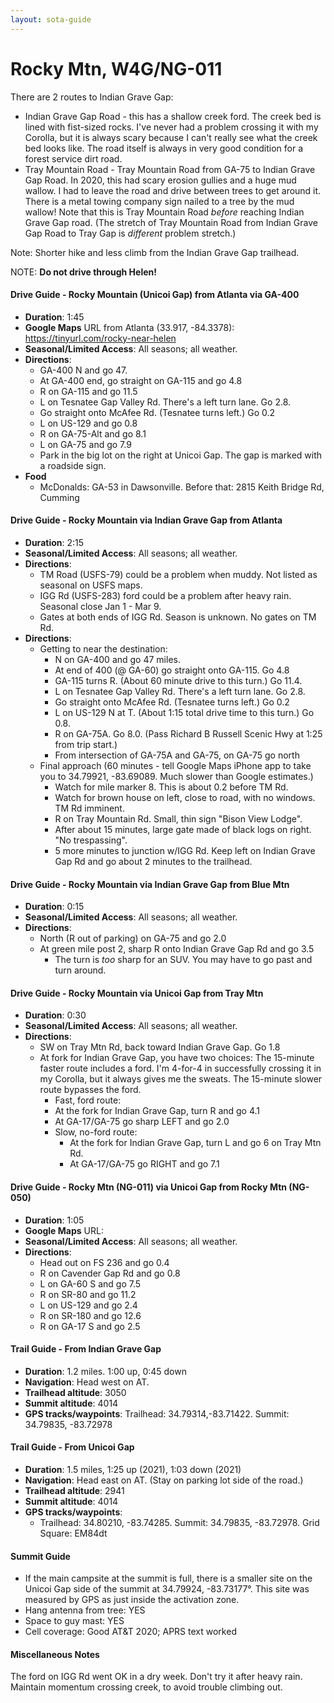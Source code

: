 ```yaml
---
layout: sota-guide
---
```

# Rocky Mtn, W4G/NG-011

There are 2 routes to Indian Grave Gap:

- Indian Grave Gap Road - this has a shallow creek ford. The creek bed is lined with fist-sized rocks. I've never had a problem crossing it with my Corolla, but it is always scary because I can't really see what the creek bed looks like. The road itself is always in very good condition for a forest service dirt road.
- Tray Mountain Road - Tray Mountain Road from GA-75 to Indian Grave Gap Road. In 2020, this had scary erosion gullies and a huge mud wallow.  I had to leave the road and drive between trees to get around it. There is a metal towing company sign nailed to a tree by the mud wallow!  Note that this is Tray Mountain Road *before* reaching Indian Grave Gap road.  (The stretch of Tray Mountain Road from Indian Grave Gap Road to Tray Gap is *different* problem stretch.)

Note: Shorter hike and less climb from the Indian Grave Gap trailhead.

NOTE: **Do not drive through Helen!**

#### Drive Guide - Rocky Mountain (Unicoi Gap) from Atlanta via GA-400

* **Duration**: 1:45
* **Google Maps** URL from Atlanta (33.917, -84.3378): https://tinyurl.com/rocky-near-helen
* **Seasonal/Limited Access**: All seasons; all weather.
* **Directions**:
    * GA-400 N and go 47.
    * At GA-400 end, go straight on GA-115 and go 4.8
    * R on GA-115 and go 11.5
    * L on Tesnatee Gap Valley Rd. There's a left turn lane.  Go 2.8.
    * Go straight onto McAfee Rd. (Tesnatee turns left.)  Go 0.2
    * L on US-129 and go 0.8
    * R on GA-75-Alt and go 8.1
    * L on GA-75 and go 7.9
    * Park in the big lot on the right at Unicoi Gap.  The gap is marked with a roadside sign.
* **Food**
    * McDonalds: GA-53 in Dawsonville.  Before that: 2815 Keith Bridge Rd, Cumming

#### Drive Guide - Rocky Mountain via Indian Grave Gap from Atlanta

* **Duration**: 2:15
* **Seasonal/Limited Access**: All seasons; all weather.
* **Directions**: 
  * TM Road (USFS-79) could be a problem when muddy.  Not listed as seasonal on USFS maps.
  * IGG Rd (USFS-283) ford could be a problem after heavy rain.  Seasonal close Jan 1 - Mar 9.
  * Gates at both ends of IGG Rd.  Season is unknown. No gates on TM Rd. 
* **Directions**:
  * Getting to near the destination:
    * N on GA-400 and go 47 miles.
    * At end of 400 (@ GA-60) go straight onto GA-115. Go 4.8
    * GA-115 turns R.  (About 60 minute drive to this turn.) Go 11.4.
    * L on Tesnatee Gap Valley Rd. There's a left turn lane.  Go 2.8.
    * Go straight onto McAfee Rd. (Tesnatee turns left.)  Go 0.2
    * L on US-129 N at T. (About 1:15 total drive time to this turn.) Go 0.8.
    * R on GA-75A. Go 8.0.  (Pass Richard B Russell Scenic Hwy at 1:25 from trip start.)
    * From intersection of GA-75A and GA-75, on GA-75 go north
  * Final approach (60 minutes - tell Google Maps iPhone app to take you to 34.79921, -83.69089.  Much slower than Google estimates.)
    * Watch for mile marker 8.  This is about 0.2 before TM Rd.
    * Watch for brown house on left, close to road, with no windows. TM Rd imminent.
    * R on Tray Mountain Rd.  Small, thin sign "Bison View Lodge".
    * After about 15 minutes, large gate made of black logs on right. "No trespassing".
    * 5 more minutes to junction w/IGG Rd.  Keep left on Indian Grave Gap Rd and go about 2 minutes to the trailhead.

#### Drive Guide - Rocky Mountain via Indian Grave Gap from Blue Mtn
* **Duration**: 0:15
* **Seasonal/Limited Access**: All seasons; all weather.
* **Directions**: 
    * North (R out of parking) on GA-75 and go 2.0
    * At green mile post 2, sharp R onto Indian Grave Gap Rd and go 3.5
        * The turn is *too* sharp for an SUV.  You may have to go past and turn around.

#### Drive Guide - Rocky Mountain via Unicoi Gap from Tray Mtn

* **Duration**: 0:30
* **Seasonal/Limited Access**: All seasons; all weather.
* **Directions**: 
    * SW on Tray Mtn Rd, back toward Indian Grave Gap. Go 1.8
    * At fork for Indian Grave Gap, you have two choices: The 15-minute faster route includes a ford.  I'm 4-for-4 in successfully crossing it in my Corolla, but it always gives me the sweats.  The 15-minute slower route bypasses the ford.
        * Fast, ford route:
         * At the fork for Indian Grave Gap, turn R and go 4.1
         * At GA-17/GA-75 go sharp LEFT and go 2.0
        * Slow, no-ford route:
            * At the fork for Indian Grave Gap, turn L and go 6 on Tray Mtn Rd.
            * At GA-17/GA-75 go RIGHT and go 7.1

#### Drive Guide - Rocky Mtn (NG-011) via Unicoi Gap from Rocky Mtn (NG-050)

- **Duration**: 1:05
- **Google Maps** URL:
- **Seasonal/Limited Access**: All seasons; all weather.
- **Directions**:
  - Head out on FS 236 and go 0.4
  - R on Cavender Gap Rd and go 0.8
  - L on GA-60 S and go 7.5
  - R on SR-80 and go 11.2
  - L on US-129 and go 2.4
  - R on SR-180 and go 12.6
  - R on GA-17 S and go 2.5

#### Trail Guide - From Indian Grave Gap

* **Duration**: 1.2 miles. 1:00 up, 0:45 down
* **Navigation**: Head west on AT.
* **Trailhead altitude**: 3050
* **Summit altitude**: 4014
* **GPS tracks/waypoints**: Trailhead: 34.79314,-83.71422.  Summit: 34.79835, -83.72978

#### Trail Guide - From Unicoi Gap

* **Duration**: 1.5 miles, 1:25 up (2021), 1:03 down (2021)
* **Navigation**: Head east on AT.  (Stay on parking lot side of the road.) 
* **Trailhead altitude**: 2941
* **Summit altitude**: 4014
* **GPS tracks/waypoints**:
    * Trailhead: 34.80210, -83.74285.  Summit: 34.79835, -83.72978. Grid Square: EM84dt

#### Summit Guide

* If the main campsite at the summit is full, there is a smaller site on the Unicoi Gap side of the summit at 34.79924, -83.73177°. This site was measured by GPS as just inside the activation zone.
* Hang antenna from tree: YES
* Space to guy mast: YES
* Cell coverage: Good AT&T 2020; APRS text worked

#### Miscellaneous Notes
The ford on IGG Rd went OK in a dry week.  Don't try it after heavy rain. Maintain momentum crossing creek, to avoid trouble climbing out.
